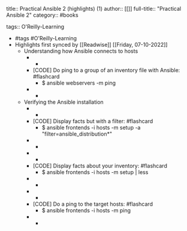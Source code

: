 title:: Practical Ansible 2 (highlights) (1)
author:: [[]]
full-title:: "Practical Ansible 2"
category:: #books

tags:: O'Reilly-Learning

- #tags #O'Reilly-Learning
- Highlights first synced by [[Readwise]] [[Friday, 07-10-2022]]
	- Understanding how Ansible connects to hosts
		- -
		- [CODE] Do ping to a group of an inventory file with Ansible: #flashcard
			- $ ansible webservers -m ping
		- -
	- Verifying the Ansible installation
		- -
		- [CODE] Display facts but with a filter: #flashcard
			- $ ansible frontends -i hosts -m setup -a "filter=ansible_distribution*"
		- -
		- -
		- [CODE] Display facts about your inventory: #flashcard
			- $ ansible frontends -i hosts -m setup | less
		- -
		- -
		- [CODE] Do a ping to the target hosts: #flashcard
			- $ ansible frontends -i hosts -m ping
		- -